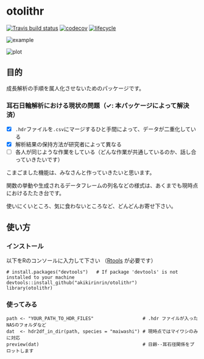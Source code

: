 # otolithr
[![Travis build status](https://travis-ci.org/kikirinrin/otolithr.svg?branch=master)](https://travis-ci.org/kikirinrin/otolithr)
[![codecov](https://codecov.io/gh/kikirinrin/otolithr/branch/master/graph/badge.svg)](https://codecov.io/gh/kikirinrin/otolithr)
[![lifecycle](https://img.shields.io/badge/lifecycle-experimental-orange.svg)](https://www.tidyverse.org/lifecycle/#experimental)

![example](https://gist.githubusercontent.com/akikirinrin/1949f96742cbd8ba4396cf57657888d0/raw/9bccbc1e775c5fa16fbe4d5ecfb79a00fe551a52/example.png)

![plot](https://gist.githubusercontent.com/akikirinrin/1949f96742cbd8ba4396cf57657888d0/raw/9bccbc1e775c5fa16fbe4d5ecfb79a00fe551a52/plot.png)

## 目的
成長解析の手順を属人化させないためのパッケージです。

### 耳石日輪解析における現状の問題（✓: 本パッケージによって解決済）
- [X] `.hdr`ファイルを`.csv`にマージするひと手間によって、データが二重化している
- [X] 解析結果の保持方法が研究者によって異なる
- [ ] 各人が同じような作業をしている（どんな作業が共通しているのか、話し合っていきたいです）

こまごました機能は、みなさんと作っていきたいと思います。

関数の挙動や生成されるデータフレームの列名などの様式は、あくまでも現時点におけるたたき台です。

使いにくいところ、気に食わないところなど、どんどんお寄せ下さい。

## 使い方

### インストール
以下をRのコンソールに入力して下さい （[Rtools](https://cran.r-project.org/bin/windows/Rtools/) が必要です）
```
# install.packages("devtools")   # If package 'devtools' is not installed to your machine
devtools::install_github("akikirinrin/otolithr")
library(otolithr)
```
### 使ってみる
```
path <- "YOUR_PATH_TO_HDR_FILES"                  # .hdr ファイルが入ったNASのフォルダなど
dat  <- hdr2df_in_dir(path, species = "maiwashi") # 現時点ではマイワシのみに対応
preview(dat)                                      # 日齢--耳石径関係をプロットします
```
